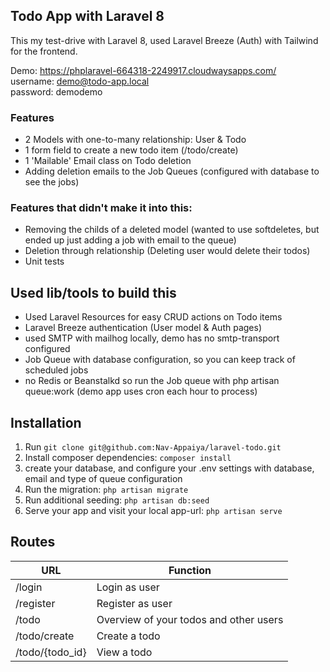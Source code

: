 
## Todo App with Laravel 8
This my test-drive with Laravel 8, used Laravel Breeze (Auth) with Tailwind for the frontend. 

Demo: https://phplaravel-664318-2249917.cloudwaysapps.com/  
username: demo@todo-app.local  
password: demodemo

### Features
- 2 Models with one-to-many relationship: User & Todo
- 1 form field to create a new todo item (/todo/create)
- 1 'Mailable' Email class on Todo deletion
- Adding deletion emails to the Job Queues (configured with database to see the jobs)

### Features that didn't make it into this:
- Removing the childs of a deleted model (wanted to use softdeletes, but ended up just adding a job with email to the queue)
- Deletion through relationship (Deleting user would delete their todos)
- Unit tests

## Used lib/tools to build this
- Used Laravel Resources for easy CRUD actions on Todo items
- Laravel Breeze authentication (User model & Auth pages)
- used SMTP with mailhog locally, demo has no smtp-transport configured
- Job Queue with database configuration, so you can keep track of scheduled jobs
- no Redis or Beanstalkd so run the Job queue with php artisan queue:work (demo app uses cron each hour to process)

## Installation

1. Run ``git clone git@github.com:Nav-Appaiya/laravel-todo.git``
2. Install composer dependencies: ``composer install``
3. create your database, and configure your .env settings with database, email and type of queue configuration
4. Run the migration: ``php artisan migrate``
5. Run additional seeding: ``php artisan db:seed``
6. Serve your app and visit your local app-url: ``php artisan serve``

## Routes
| URL  | Function |  
| ------------- | ------------- |  
| /login  | Login as user  |  
| /register  | Register as user  |  
| /todo  | Overview of your todos and other users |  
| /todo/create  | Create a todo  |  
| /todo/{todo_id}  | View a todo  |  
